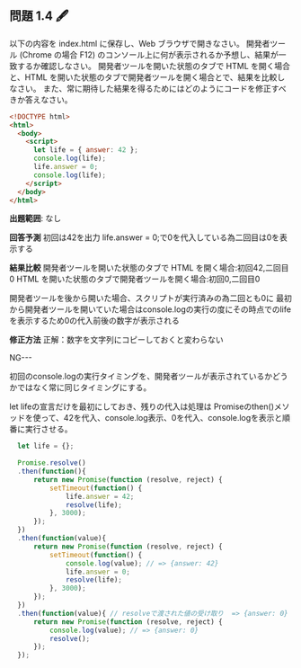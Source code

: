 ## 問題 1.4 🖋️

以下の内容を index.html に保存し、Web ブラウザで開きなさい。
開発者ツール (Chrome の場合 F12) のコンソール上に何が表示されるか予想し、結果が一致するか確認しなさい。
開発者ツールを開いた状態のタブで HTML を開く場合と、HTML を開いた状態のタブで開発者ツールを開く場合とで、結果を比較しなさい。
また、常に期待した結果を得るためにはどのようにコードを修正すべきか答えなさい。

```html
<!DOCTYPE html>
<html>
  <body>
    <script>
      let life = { answer: 42 };
      console.log(life);
      life.answer = 0;
      console.log(life);
    </script>
  </body>
</html>
```

**出題範囲**: なし

**回答予測**
初回は42を出力
life.answer = 0;で0を代入している為二回目は0を表示する

**結果比較**
開発者ツールを開いた状態のタブで HTML を開く場合:初回42,二回目0
HTML を開いた状態のタブで開発者ツールを開く場合:初回0,二回目0

開発者ツールを後から開いた場合、スクリプトが実行済みの為二回とも0に
最初から開発者ツールを開いていた場合はconsole.logの実行の度にその時点でのlifeを表示するため0の代入前後の数字が表示される

**修正方法**
正解：数字を文字列にコピーしておくと変わらない




NG---

初回のconsole.logの実行タイミングを、開発者ツールが表示されているかどうかではなく常に同じタイミングにする。

let lifeの宣言だけを最初にしておき、残りの代入は処理は
Promiseのthen()メソッドを使って、42を代入、console.log表示、0を代入、console.logを表示と順番に実行させる。

```js
  let life = {};
  
  Promise.resolve()
  .then(function(){
      return new Promise(function (resolve, reject) {
          setTimeout(function() {
              life.answer = 42;
              resolve(life);
          }, 3000);
      });
  })
  .then(function(value){
      return new Promise(function (resolve, reject) {
          setTimeout(function() {
              console.log(value); // => {answer: 42}
              life.answer = 0;
              resolve(life);
          }, 3000);
      });
  })
  .then(function(value){ // resolveで渡された値の受け取り  => {answer: 0}
      return new Promise(function (resolve, reject) {
          console.log(value); // => {answer: 0}
          resolve();
      });
  });
```

